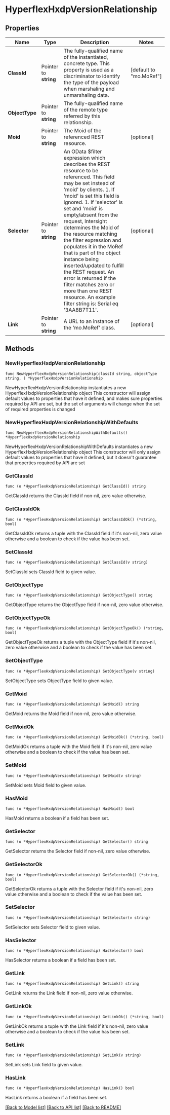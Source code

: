 # HyperflexHxdpVersionRelationship

## Properties

Name | Type | Description | Notes
------------ | ------------- | ------------- | -------------
**ClassId** | Pointer to **string** | The fully-qualified name of the instantiated, concrete type. This property is used as a discriminator to identify the type of the payload when marshaling and unmarshaling data. | [default to "mo.MoRef"]
**ObjectType** | Pointer to **string** | The fully-qualified name of the remote type referred by this relationship. | 
**Moid** | Pointer to **string** | The Moid of the referenced REST resource. | [optional] 
**Selector** | Pointer to **string** | An OData $filter expression which describes the REST resource to be referenced. This field may be set instead of &#39;moid&#39; by clients. 1. If &#39;moid&#39; is set this field is ignored. 1. If &#39;selector&#39; is set and &#39;moid&#39; is empty/absent from the request, Intersight determines the Moid of the resource matching the filter expression and populates it in the MoRef that is part of the object instance being inserted/updated to fulfill the REST request. An error is returned if the filter matches zero or more than one REST resource. An example filter string is: Serial eq &#39;3AA8B7T11&#39;. | [optional] 
**Link** | Pointer to **string** | A URL to an instance of the &#39;mo.MoRef&#39; class. | [optional] 

## Methods

### NewHyperflexHxdpVersionRelationship

`func NewHyperflexHxdpVersionRelationship(classId string, objectType string, ) *HyperflexHxdpVersionRelationship`

NewHyperflexHxdpVersionRelationship instantiates a new HyperflexHxdpVersionRelationship object
This constructor will assign default values to properties that have it defined,
and makes sure properties required by API are set, but the set of arguments
will change when the set of required properties is changed

### NewHyperflexHxdpVersionRelationshipWithDefaults

`func NewHyperflexHxdpVersionRelationshipWithDefaults() *HyperflexHxdpVersionRelationship`

NewHyperflexHxdpVersionRelationshipWithDefaults instantiates a new HyperflexHxdpVersionRelationship object
This constructor will only assign default values to properties that have it defined,
but it doesn't guarantee that properties required by API are set

### GetClassId

`func (o *HyperflexHxdpVersionRelationship) GetClassId() string`

GetClassId returns the ClassId field if non-nil, zero value otherwise.

### GetClassIdOk

`func (o *HyperflexHxdpVersionRelationship) GetClassIdOk() (*string, bool)`

GetClassIdOk returns a tuple with the ClassId field if it's non-nil, zero value otherwise
and a boolean to check if the value has been set.

### SetClassId

`func (o *HyperflexHxdpVersionRelationship) SetClassId(v string)`

SetClassId sets ClassId field to given value.


### GetObjectType

`func (o *HyperflexHxdpVersionRelationship) GetObjectType() string`

GetObjectType returns the ObjectType field if non-nil, zero value otherwise.

### GetObjectTypeOk

`func (o *HyperflexHxdpVersionRelationship) GetObjectTypeOk() (*string, bool)`

GetObjectTypeOk returns a tuple with the ObjectType field if it's non-nil, zero value otherwise
and a boolean to check if the value has been set.

### SetObjectType

`func (o *HyperflexHxdpVersionRelationship) SetObjectType(v string)`

SetObjectType sets ObjectType field to given value.


### GetMoid

`func (o *HyperflexHxdpVersionRelationship) GetMoid() string`

GetMoid returns the Moid field if non-nil, zero value otherwise.

### GetMoidOk

`func (o *HyperflexHxdpVersionRelationship) GetMoidOk() (*string, bool)`

GetMoidOk returns a tuple with the Moid field if it's non-nil, zero value otherwise
and a boolean to check if the value has been set.

### SetMoid

`func (o *HyperflexHxdpVersionRelationship) SetMoid(v string)`

SetMoid sets Moid field to given value.

### HasMoid

`func (o *HyperflexHxdpVersionRelationship) HasMoid() bool`

HasMoid returns a boolean if a field has been set.

### GetSelector

`func (o *HyperflexHxdpVersionRelationship) GetSelector() string`

GetSelector returns the Selector field if non-nil, zero value otherwise.

### GetSelectorOk

`func (o *HyperflexHxdpVersionRelationship) GetSelectorOk() (*string, bool)`

GetSelectorOk returns a tuple with the Selector field if it's non-nil, zero value otherwise
and a boolean to check if the value has been set.

### SetSelector

`func (o *HyperflexHxdpVersionRelationship) SetSelector(v string)`

SetSelector sets Selector field to given value.

### HasSelector

`func (o *HyperflexHxdpVersionRelationship) HasSelector() bool`

HasSelector returns a boolean if a field has been set.

### GetLink

`func (o *HyperflexHxdpVersionRelationship) GetLink() string`

GetLink returns the Link field if non-nil, zero value otherwise.

### GetLinkOk

`func (o *HyperflexHxdpVersionRelationship) GetLinkOk() (*string, bool)`

GetLinkOk returns a tuple with the Link field if it's non-nil, zero value otherwise
and a boolean to check if the value has been set.

### SetLink

`func (o *HyperflexHxdpVersionRelationship) SetLink(v string)`

SetLink sets Link field to given value.

### HasLink

`func (o *HyperflexHxdpVersionRelationship) HasLink() bool`

HasLink returns a boolean if a field has been set.


[[Back to Model list]](../README.md#documentation-for-models) [[Back to API list]](../README.md#documentation-for-api-endpoints) [[Back to README]](../README.md)


